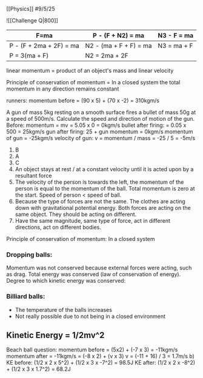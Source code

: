 [[Physics]]
#9/5/25 


![[Challenge Q|800]]

| F=ma                    | P - (F + N2) = ma      | N3 - F = ma |
| ----------------------- | ---------------------- | ----------- |
| P - (F + 2ma + 2F) = ma | N2 - (ma + F + F) = ma | N3 = ma + F |
| P = 3(ma + F)           | N2 = 2ma + 2F          |             |

linear momentum = product of an object's mass and linear velocity


Principle of conservation of momentum = In a closed system the total momentum in any direction remains constant

runners:
momentum before = (90 x 5) + (70 x -2) = 310kgm/s

A gun of mass 5kg resting on a smooth surface fires a bullet of mass 50g at a speed of 500m/s. Calculate the speed and direction of motion of the gun.
Before: 
	momentum = mv = 5.05 x 0 = 0kgm/s
bullet after firing: 
	= 0.05 x 500 = 25kgm/s
gun after firing:
	25 + gun momentum = 0kgm/s
	momentum of gun = -25kgm/s
velocity of gun:
	v = momentum / mass = -25 / 5 = -5m/s
1) B
2) A
3) C
4) An object stays at rest / at a constant velocity until it is acted upon by a resultant force
5) The velocity of the person is towards the left, the momentum of the person is equal to the momentum of the ball. Total momentum is zero at the start. Speed of person < speed of ball.
6) Because the type of forces are not the same. The clothes are acting down with gravitational potential energy. Both forces are acting on the same object. They should be acting on different.
7) Have the same magnitude, same type of force, act in different directions, act on different bodies.

Principle of conservation of momentum:
	In a closed system

### Dropping balls:
Momentum was not conserved because external forces were acting, such as drag.
Total energy was conserved (law of conservation of energy).
Degree to which kinetic energy was conserved:

### Billiard balls:
- The temperature of the balls increases
- Not really possible due to not being in a closed environment

## Kinetic Energy = 1/2mv^2

Beach ball question:
	momentum before = (5x2) + (-7 x 3) = -11kgm/s
	momentum after = -11kgm/s = (-8 x 2) + (v x 3)
	v = (-11 + 16) / 3 = 1.7m/s
b) 
	KE before: (1/2 x 2 x 5^2) + (1/2 x 3 x -7^2) = 98.5J
	KE after: (1/2 x 2 x -8^2) + (1/2 x 3 x 1.7^2) = 68.2J